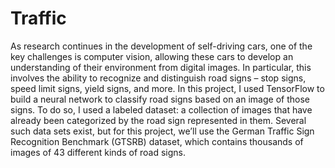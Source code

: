 # Traffic
As research continues in the development of self-driving cars, one of the key challenges is computer vision, allowing these cars to develop an 
understanding of their environment from digital images. In particular, this involves the ability to recognize and distinguish road signs – stop signs, 
speed limit signs, yield signs, and more. In this project, I used TensorFlow to build a neural network to classify road signs based on an image of those signs. To do so, I used a labeled dataset: a collection of images that have already been categorized by the road sign represented in them. Several such data sets exist, 
but for this project, we’ll use the German Traffic Sign Recognition Benchmark (GTSRB) dataset, which contains thousands of images of 43 different kinds of road signs.
